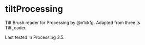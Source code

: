 # tiltProcessing
Tilt Brush reader for Processing by @n1ckfg.
Adapted from three.js TiltLoader.

Last tested in Processing 3.5.
